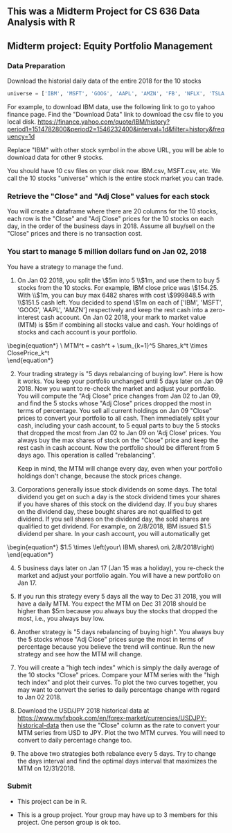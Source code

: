 ## This was a Midterm Project for CS 636 Data Analysis with R
## Midterm project: Equity Portfolio Management

### Data Preparation

Download the historial daily data of the entire 2018 for the 10 stocks 

```python
universe = ['IBM', 'MSFT', 'GOOG', 'AAPL', 'AMZN', 'FB', 'NFLX', 'TSLA', 'ORCL', 'SAP']
```

For example, to download IBM data, use the following link to go to yahoo finance page. Find the "Download Data" link to download the csv file to you local disk.
https://finance.yahoo.com/quote/IBM/history?period1=1514782800&period2=1546232400&interval=1d&filter=history&frequency=1d

Replace "IBM" with other stock symbol in the above URL, you will be able to download data for other 9 stocks.

You should have 10 csv files on your disk now. IBM.csv, MSFT.csv, etc. We call the 10 stocks "universe" which is the entire stock market you can trade.



### Retrieve the "Close" and "Adj Close" values for each stock

You will create a dataframe where there are 20 columns for the 10 stocks, each row is the "Close" and "Adj Close" prices for the 10 stocks on each day, in the order of the business days in 2018. Assume all buy/sell on the "Close" prices and there is no transaction cost.

### You start to manage 5 million dollars fund on Jan 02, 2018

You have a strategy to manage the fund.

1. On Jan 02 2018, you split the \\$5m into 5 \\$1m, and use them to buy 5 stocks from the 10 stocks. For example, IBM close price was \\$154.25. With \\$1m, you can buy max 6482 shares with cost \\$999848.5 with \\$151.5‬ cash left. You decided to spend \\$1m on each of ['IBM', 'MSFT', 'GOOG', 'AAPL', 'AMZN'] respectively and keep the rest cash into a zero-interest cash account. On Jan 02 2018, your mark to market value (MTM) is \$5m if combining all stocks value and cash. Your holdings of stocks and cach account is your portfolio.

\begin{equation*}
\ MTM^t =  cash^t + \sum_{k=1}^5 Shares_k^t \times ClosePrice_k^t \
\end{equation*}


2. Your trading strategy is "5 days rebalancing of buying low". Here is how it works. You keep your portfolio unchanged until 5 days later on Jan 09 2018. Now you want to re-check the market and adjust your portfolio. You will compute the "Adj Close" price changes from Jan 02 to Jan 09, and find the 5 stocks whose "Adj Close" prices dropped the most in terms of percentage. You sell all current holdings on Jan 09 "Close" prices to convert your portfolio to all cash. Then immediately split your cash, including your cash account, to 5 equal parts to buy the 5 stocks that dropped the most from Jan 02 to Jan 09 on 'Adj Close' prices. You always buy the max shares of stock on the "Close" price and keep the rest cash in cash account. Now the portfolio should be different from 5 days ago. This operation is called "rebalancing".

    Keep in mind, the MTM will change every day, even when your portfolio holdings don't change, because the stock prices change.


3. Corporations generally issue stock dividends on some days. The total dividend you get on such a day is the stock dividend  times your shares if you have shares of this stock on the dividend day. If you buy shares on the dividend day, these bought shares are not qualified to get dividend. If you sell shares on the dividend day, the sold shares are qualified to get dividend. For example, on 2/8/2018, IBM issued \$1.5 dividend per share. In your cash account, you will automatically get

\begin{equation*}
\$1.5 \times \left(your\ IBM\ shares\ on\ 2/8/2018\right)
\end{equation*} 



4. 5 business days later on Jan 17 (Jan 15 was a holiday), you re-check the market and adjust your portfolio again. You will have a new portfolio on Jan 17.


5. If you run this strategy every 5 days all the way to Dec 31 2018, you will have a daily MTM. You expect the MTM on Dec 31 2018 should be higher than \$5m because you always buy the stocks that dropped the most, i.e., you always buy low.


6. Another strategy is "5 days rebalancing of buying high". You always buy the 5 stocks whose "Adj Close" prices surge the most in terms of percentage because you believe the trend will continue. Run the new strategy and see how the MTM will change.


7. You will create a "high tech index" which is simply the daily average of the 10 stocks "Close" prices. Compare your MTM series with the "high tech index" and plot their curves. To plot the two curves together, you may want to convert the series to daily percentage change with regard to Jan 02 2018.


8. Download the USD/JPY 2018 historical data at https://www.myfxbook.com/en/forex-market/currencies/USDJPY-historical-data then use the "Close" column as the rate to convert your MTM series from USD to JPY. Plot the two MTM curves. You will need to convert to daily percentage change too.


9. The above two strategies both rebalance every 5 days. Try to change the days interval and find the optimal days interval that maximizes the MTM on 12/31/2018. 

### Submit

* This project can be in R.

* This is a group project. Your group may have up to 3 members for this project. One person group is ok too.



